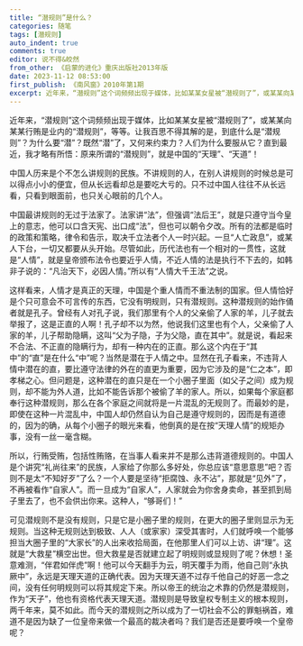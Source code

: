 ```yaml
---
title: “潜规则”是什么？
categories: 随笔
tags: [潜规则]
auto_indent: true
comments: true
editor: 说不得&皎然
from_other: 《启蒙的进化》重庆出版社2013年版
date: 2023-11-12 08:53:00
first_publish: 《南风窗》2010年第1期
excerpt: 近年来，“潜规则”这个词频频出现于媒体，比如某某女星被“潜规则了”，或某某向某某行贿是业内的“潜规则”，等等。让我百思不得其解的是，到底什么是“潜规则”？为什么要“潜”？既然“潜”了，又何来约束力？人们为什么要服从它？直到最近，我才略有所悟：原来所谓的“潜规则”，就是中国的“天理”、“天道”！
---
```

近年来，“潜规则”这个词频频出现于媒体，比如某某女星被“潜规则了”，或某某向某某行贿是业内的“潜规则”，等等。让我百思不得其解的是，到底什么是“潜规则”？为什么要“潜”？既然“潜”了，又何来约束力？人们为什么要服从它？直到最近，我才略有所悟：原来所谓的“潜规则”，就是中国的“天理”、“天道”！

中国人历来是个不怎么讲规则的民族。不讲规则的人，在别人讲规则的时候总是可以得点小小的便宜，但从长远看却总是要吃大亏的。只不过中国人往往不从长远看，只看到眼面前，也只关心眼前的几个人。

中国最讲规则的无过于法家了。法家讲“法”，但强调“法后王”，就是只遵守当今皇上的意志，他可以口含天宪、出口成“法”，但也可以朝令夕改。所有的法都是临时的政策和策略，律令和告示，取决千立法者个人一时兴起。一旦“人亡政息”，或某人下台，一切又都要从头开始。尽管如此，历代法也有一个相对的一贯性，这就是“人情”，就是皇帝颁布法令也要近乎人情，不近人情的法是执行不下去的，如韩非子说的：“凡治天下，必因人情。”所以有“人情大千王法”之说。

这样看来，人情才是真正的天理，中国是个重人情而不重法制的国家。但人情恰好是个只可意会不可言传的东西，它没有明规则，只有潜规则。这种潜规则的始作俑者就是孔子。曾经有人对孔子说，我们那里有个人的父亲偷了人家的羊，儿子就去举报了，这是正直的人啊！孔子却不以为然，他说我们这里也有个人，父亲偷了人家的羊，儿子帮助隐瞒，这叫“父为子隐，子为父隐，直在其中”。就是说，看起来不合法、不正直的隐瞒行为，却有一种内在的正直。那么这个内在于“其中”的“直”是在什么“中”呢？当然是潜在于人情之中。显然在孔子看来，不违背人情中潜在的直，要比遵守法律的外在的直更为重要，因为它涉及的是“仁之本”，即孝梯之心。但问题是，这种潜在的直只是在一个小圈子里面（如父子之间）成为规则，却不能为外人道，比如不能告诉那个被偷了羊的家人。所以，如果每个家庭都奉行这种潜规则，那么在各个家庭之间就将是一片混乱的无规则了。而最妙的是，即使在这种一片混乱中，中国人却仍然自认为自己是遵守规则的，因而是有道德的，因为的确，从每个小圈子的眼光来看，他倒真的是在按“天理人情”的规矩办事，没有一丝一毫含糊。

所以，行贿受贿，包括性贿赂，在当事人看来并不是那么违背道德规则的。中国人是个讲究“礼尚往来”的民族，人家给了你那么多好处，你总应该“意思意思”吧？否则不是太“不知好歹”了么？一个人要是坚待“拒腐蚀、永不沾”，那就是“见外”了，不再被看作“自家人”。而一旦成为“自家人”，人家就会为你舍身卖命，甚至抓到局子里去了，也不会供出你来。这种人，“够哥们！”

可见潜规则不是没有规则，只是它是小圈子里的规则，在更大的圈子里则显示为无规则。当这种无规则达到极致、人人（或家家）深受其害时，人们就呼唤一个能够担当大圈子里的“大家长”的人出来收拾局面，在他那里人们可以上访、讲“理”。这就是“大救星”横空出世。但大救星是否就建立起了明规则或显规则了呢？休想！圣意难测，“伴君如伴虎”啊！他可以今天翻手为云，明天覆手为雨，他自己则“永执厥中”，永远是天理天道的正确代表。因为天理天道不过存千他自己的好恶一念之间，没有任何明规则可以将其规定下来。所以帝王的统治之术靠的仍然是潜规则，作为“天子”，他也有资格代表天理天道。潜规则是导致皇权专制主义的根本规则，两千年来，莫不如此。而今天的潜规则之所以成为了一切社会不公的罪魁祸首，难道不是因为缺了一位皇帝来做一个最高的裁决者吗？我们是否还是要呼唤一个皇帝呢？
